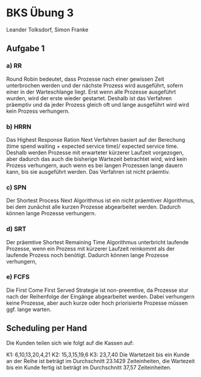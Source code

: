# BKS Übung 3

Leander Tolksdorf, Simon Franke 

## Aufgabe 1

### a) RR

Round Robin bedeutet, dass Prozesse nach einer gewissen Zeit unterbrochen werden und der nächste Prozess wird ausgeführt, sofern einer in der Warteschlange liegt. Erst wenn alle Prozesse ausgeführt wurden, wird der erste wieder gestartet. Deshalb ist das Verfahren präemptiv und da jeder Prozess gleich oft und lange ausgeführt wird wird kein Prozess verhungern.   

### b) HRRN

Das Highest Response Ration Next Verfahren basiert auf der Berechung (time spend waiting + expected service time)/ expected service time. Deshalb werden Prozesse mit erwarteter kürzerer Laufzeit vorgezogen, aber dadurch das auch die bisherige Wartezeit betrachtet wird, wird kein Prozess verhungern, auch wenn es bei langen Prozessen lange dauern kann, bis sie ausgeführt werden. Das Verfahren ist nicht präemtiv.  

### c) SPN

Der Shortest Process Next Algorithmus ist ein nicht präemtiver Algorithmus, bei dem zunächst alle kurzen Prozesse abgearbeitet werden. Dadurch können lange Prozesse verhungern. 		

### d) SRT

Der präemtive Shortest Remaining Time Algorithmus unterbricht laufende Prozesse, wenn ein Prozess mit kürzerer Laufzeit reinkommt als der laufende Prozess noch benötigt. Dadurch können lange Prozesse verhungern, 

### e) FCFS

Die First Come First Served Strategie ist non-preemtive, da Prozesse stur nach der Reihenfolge der Eingänge abgearbeitet werden. Dabei verhungern keine Prozesse, aber auch kurze oder hoch priorisierte Prozesse müssen ggf. lange warten.

  

## Scheduling per Hand

Die Kunden teilen sich wie folgt auf die Kassen auf:

K1: 6,10,13,20,4,21
K2: 15,3,15,19,6
K3: 23,7,40
Die Wartetzeit bis ein Kunde an der Reihe ist beträgt im Durchschnitt 23.1429 Zeiteinheiten, die Wartezeit bis ein Kunde fertig ist beträgt im Durchschnitt 37,57 Zeiteinheiten. 